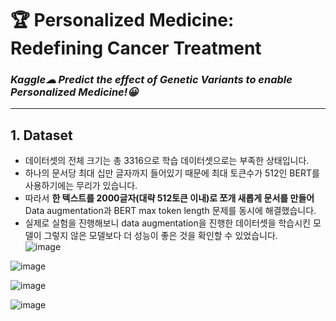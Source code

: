 🏆 Personalized Medicine: Redefining Cancer Treatment
===
### *Kaggle☁ Predict the effect of Genetic Variants to enable Personalized Medicine!😀*    
                                                                                                                   
***

## 1. Dataset
* 데이터셋의 전체 크기는 총 3316으로 학습 데이터셋으로는 부족한 상태입니다.
* 하나의 문서당 최대 십만 글자까지 들어있기 때문에 최대 토큰수가 512인 BERT를 사용하기에는 무리가 있습니다.
* 따라서 **한 텍스트를 2000글자(대략 512토큰 이내)로 쪼개 새롭게 문서를 만들어** Data augmentation과 BERT max token length 문제를 동시에 해결했습니다.
* 실제로 실험을 진행해보니 data augmentation을 진행한 데이터셋을 학습시킨 모델이 그렇지 않은 모델보다 더 성능이 좋은 것을 확인할 수 있었습니다.    
![image](https://user-images.githubusercontent.com/74829786/177870405-2029e627-8adc-470a-bccd-7a7d8be5223b.png)




![image](https://user-images.githubusercontent.com/74829786/177868219-7c2e4a80-b301-401e-aafa-97fe1669eff7.png)

![image](https://user-images.githubusercontent.com/74829786/177868532-eb173fd2-4a94-46e6-a3c7-782a6c819e89.png)

![image](https://user-images.githubusercontent.com/74829786/177868684-1ef4fbeb-771d-4435-8844-ca24e6a7ccf8.png)
